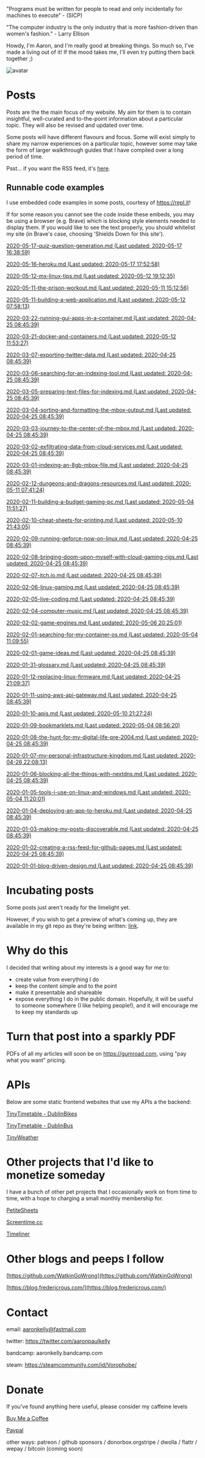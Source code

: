 "Programs must be written for people to read and only incidentally for machines
to execute" - (SICP)

 "The computer industry is the only industry that is more fashion-driven than women's fashion." - Larry Ellison

Howdy, I'm Aaron, and I'm really good at breaking things. So much so, I've made a living out of it! If the mood takes me, I'll even try putting them back together ;)

![avatar](https://avatars1.githubusercontent.com/u/29888436?s=460&u=03df457371669048031a735802c33b93d07a1f10&v=4)

# Posts

Posts are the the main focus of my website. My aim for them is to contain insightful, well-curated and to-the-point information about a particular topic. They will also be revised and updated over time.

Some posts will have different flavours and focus. Some will exist simply to  share my narrow experiences on a particular topic, however some may take the form of larger walkthrough guides that I have compiled over a long period of time.

Psst... if you want the RSS feed, it's [here](https://aaronpkelly.github.io/feed.xml).

## Runnable code examples

I use embedded code examples in some posts, courtesy of https://repl.it!

If for some reason you cannot see the code inside these embeds, you may be using a browser (e.g. Brave) which is blocking style elements needed to display them. If you would like to see the text properly, you should whitelist my site (in Brave's case, choosing 'Shields Down for this site').

[2020-05-17-quiz-question-generation.md (Last updated: 2020-05-17 16:38:59)](_posts/2020-05-17-quiz-question-generation.md)

[2020-05-16-heroku.md (Last updated: 2020-05-17 17:52:58)](_posts/2020-05-16-heroku.md)

[2020-05-12-mx-linux-tips.md (Last updated: 2020-05-12 19:12:35)](_posts/2020-05-12-mx-linux-tips.md)

[2020-05-11-the-prison-workout.md (Last updated: 2020-05-11 15:12:56)](_posts/2020-05-11-the-prison-workout.md)

[2020-05-11-building-a-web-application.md (Last updated: 2020-05-12 07:58:13)](_posts/2020-05-11-building-a-web-application.md)

[2020-03-22-running-gui-apps-in-a-container.md (Last updated: 2020-04-25 08:45:39)](_posts/2020-03-22-running-gui-apps-in-a-container.md)

[2020-03-21-docker-and-containers.md (Last updated: 2020-05-12 11:53:27)](_posts/2020-03-21-docker-and-containers.md)

[2020-03-07-exporting-twitter-data.md (Last updated: 2020-04-25 08:45:39)](_posts/2020-03-07-exporting-twitter-data.md)

[2020-03-06-searching-for-an-indexing-tool.md (Last updated: 2020-04-25 08:45:39)](_posts/2020-03-06-searching-for-an-indexing-tool.md)

[2020-03-05-preparing-text-files-for-indexing.md (Last updated: 2020-04-25 08:45:39)](_posts/2020-03-05-preparing-text-files-for-indexing.md)

[2020-03-04-sorting-and-formatting-the-mbox-output.md (Last updated: 2020-04-25 08:45:39)](_posts/2020-03-04-sorting-and-formatting-the-mbox-output.md)

[2020-03-03-journey-to-the-center-of-the-mbox.md (Last updated: 2020-04-25 08:45:39)](_posts/2020-03-03-journey-to-the-center-of-the-mbox.md)

[2020-03-02-exfiltrating-data-from-cloud-services.md (Last updated: 2020-04-25 08:45:39)](_posts/2020-03-02-exfiltrating-data-from-cloud-services.md)

[2020-03-01-indexing-an-8gb-mbox-file.md (Last updated: 2020-04-25 08:45:39)](_posts/2020-03-01-indexing-an-8gb-mbox-file.md)

[2020-02-12-dungeons-and-dragons-resources.md (Last updated: 2020-05-11 07:41:24)](_posts/2020-02-12-dungeons-and-dragons-resources.md)

[2020-02-11-building-a-budget-gaming-pc.md (Last updated: 2020-05-04 11:51:27)](_posts/2020-02-11-building-a-budget-gaming-pc.md)

[2020-02-10-cheat-sheets-for-printing.md (Last updated: 2020-05-10 21:43:05)](_posts/2020-02-10-cheat-sheets-for-printing.md)

[2020-02-09-running-geforce-now-on-linux.md (Last updated: 2020-04-25 08:45:39)](_posts/2020-02-09-running-geforce-now-on-linux.md)

[2020-02-08-bringing-doom-upon-myself-with-cloud-gaming-rigs.md (Last updated: 2020-04-25 08:45:39)](_posts/2020-02-08-bringing-doom-upon-myself-with-cloud-gaming-rigs.md)

[2020-02-07-itch.io.md (Last updated: 2020-04-25 08:45:39)](_posts/2020-02-07-itch.io.md)

[2020-02-06-linux-gaming.md (Last updated: 2020-04-25 08:45:39)](_posts/2020-02-06-linux-gaming.md)

[2020-02-05-live-coding.md (Last updated: 2020-04-25 08:45:39)](_posts/2020-02-05-live-coding.md)

[2020-02-04-computer-music.md (Last updated: 2020-04-25 08:45:39)](_posts/2020-02-04-computer-music.md)

[2020-02-02-game-engines.md (Last updated: 2020-05-06 20:25:01)](_posts/2020-02-02-game-engines.md)

[2020-02-01-searching-for-my-container-os.md (Last updated: 2020-05-04 11:09:55)](_posts/2020-02-01-searching-for-my-container-os.md)

[2020-02-01-game-ideas.md (Last updated: 2020-04-25 08:45:39)](_posts/2020-02-01-game-ideas.md)

[2020-01-31-glossary.md (Last updated: 2020-04-25 08:45:39)](_posts/2020-01-31-glossary.md)

[2020-01-12-replacing-linux-firmware.md (Last updated: 2020-04-25 21:09:37)](_posts/2020-01-12-replacing-linux-firmware.md)

[2020-01-11-using-aws-api-gateway.md (Last updated: 2020-04-25 08:45:39)](_posts/2020-01-11-using-aws-api-gateway.md)

[2020-01-10-apis.md (Last updated: 2020-05-10 21:27:24)](_posts/2020-01-10-apis.md)

[2020-01-09-bookmarklets.md (Last updated: 2020-05-04 08:56:20)](_posts/2020-01-09-bookmarklets.md)

[2020-01-08-the-hunt-for-my-digital-life-pre-2004.md (Last updated: 2020-04-25 08:45:39)](_posts/2020-01-08-the-hunt-for-my-digital-life-pre-2004.md)

[2020-01-07-my-personal-infrastructure-kingdom.md (Last updated: 2020-04-26 22:08:13)](_posts/2020-01-07-my-personal-infrastructure-kingdom.md)

[2020-01-06-blocking-all-the-things-with-nextdns.md (Last updated: 2020-04-25 08:45:39)](_posts/2020-01-06-blocking-all-the-things-with-nextdns.md)

[2020-01-05-tools-i-use-on-linux-and-windows.md (Last updated: 2020-05-04 11:20:01)](_posts/2020-01-05-tools-i-use-on-linux-and-windows.md)

[2020-01-04-deploying-an-app-to-heroku.md (Last updated: 2020-04-25 08:45:39)](_posts/2020-01-04-deploying-an-app-to-heroku.md)

[2020-01-03-making-my-posts-discoverable.md (Last updated: 2020-04-25 08:45:39)](_posts/2020-01-03-making-my-posts-discoverable.md)

[2020-01-02-creating-a-rss-feed-for-github-pages.md (Last updated: 2020-04-25 08:45:39)](_posts/2020-01-02-creating-a-rss-feed-for-github-pages.md)

[2020-01-01-blog-driven-design.md (Last updated: 2020-04-25 08:45:39)](_posts/2020-01-01-blog-driven-design.md)


# Incubating posts

Some posts just aren't ready for the limelight yet.

However, if you wish to get a preview of what's coming up, they are available in
my git repo as they're being written: [link](https://github.com/aaronpkelly/aaronpkelly.github.io/tree/master/_posts).

# Why do this

I decided that writing about my interests is a good way for me to:

- create value from everything I do
- keep the content simple and to the point 
- make it presentable and shareable
- expose everything I do in the public domain. Hopefully, it will be useful to
someone somewhere (I like helping people!), and it will encourage me to keep my
standards up

# Turn that post into a sparkly PDF

PDFs of all my articles will soon be on https://gumroad.com, using "pay what you
want" pricing.

# APIs

Below are some static frontend websites that use my APIs a the backend:

[TinyTimetable - DublinBikes](http://app-bucket-dublin-bike-tinytimetable.s3-website-eu-west-1.amazonaws.com/)

[TinyTimetable - DublinBus](http://app-bucket-dublin-bus-tinytimetable.s3-website-eu-west-1.amazonaws.com/)

[TinyWeather](http://app-bucket-weather-dublin-tinyweather.s3-website-eu-west-1.amazonaws.com/)

# Other projects that I'd like to monetize someday

I have a bunch of other pet projects that I occasionally work on from time to
time, with a hope to charging a small monthly membership for.

[PetiteSheets](http://app-bucket-petitesheets.s3-website-eu-west-1.amazonaws.com/)

[Screentime.cc](http://screentime.cc.s3-website-eu-west-1.amazonaws.com/)

[Timeliner](http://app-timeliner.s3-website-eu-west-1.amazonaws.com/)

# Other blogs and peeps I follow

[https://github.com/WatkinGoWrong](https://github.com/WatkinGoWrong)

[https://blog.fredericrous.com/](https://blog.fredericrous.com/)

# Contact

email: aaronkelly@fastmail.com

twitter: https://twitter.com/aaronpaulkelly

bandcamp: aaronkelly.bandcamp.com

steam: https://steamcommunity.com/id/Vorophobe/

# Donate

If you've found anything here useful, please consider my caffeine levels

[Buy Me a Coffee](https://www.buymeacoffee.com/aaronkelly)

[Paypal](https://www.paypal.com/cgi-bin/webscr?cmd=_donations&business=DTJST2MAMPYQ8&currency_code=EUR&source=url)

other ways: patreon / github sponsors / donorbox.orgstripe / dwolla / flattr / wepay / bitcoin (coming soon)